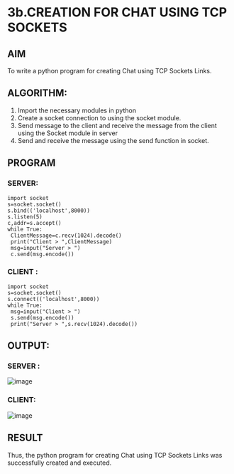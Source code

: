 # 3b.CREATION FOR CHAT USING TCP SOCKETS
## AIM
To write a python program for creating Chat using TCP Sockets Links.
## ALGORITHM:
1. Import the necessary modules in python
2. Create a socket connection to using the socket module.
3. Send message to the client and receive the message from the client using the Socket module in
 server
4. Send and receive the message using the send function in socket.
## PROGRAM
### SERVER:
```
import socket
s=socket.socket()
s.bind(('localhost',8000))
s.listen(5)
c,addr=s.accept()
while True:
 ClientMessage=c.recv(1024).decode()
 print("Client > ",ClientMessage)
 msg=input("Server > ")
 c.send(msg.encode())

```
### CLIENT : 
```
import socket
s=socket.socket()
s.connect(('localhost',8000))
while True:
 msg=input("Client > ")
 s.send(msg.encode())
 print("Server > ",s.recv(1024).decode())

```
## OUTPUT:
### SERVER : 
![image](https://github.com/arbasil05/3b_CHAT_USING_TCP_SOCKETS/assets/144218037/7a1db6d1-2a7a-4cd7-8464-dea2b8450bcf)

### CLIENT: 
![image](https://github.com/arbasil05/3b_CHAT_USING_TCP_SOCKETS/assets/144218037/735b233f-ddde-4d1a-acce-b48f78f5ea2c)


## RESULT
Thus, the python program for creating Chat using TCP Sockets Links was successfully 
created and executed.
